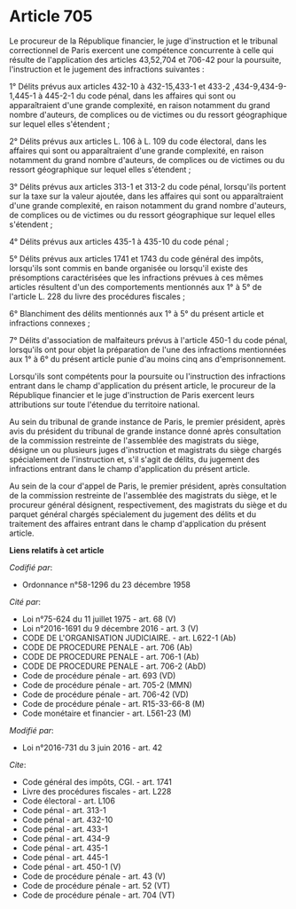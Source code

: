 # Article 705

Le procureur de la République financier, le juge d'instruction et le tribunal correctionnel de Paris exercent une compétence
concurrente à celle qui résulte de l'application des articles 43,52,704 et 706-42 pour la poursuite, l'instruction et le
jugement des infractions suivantes : 

1° Délits prévus aux articles 432-10 à 432-15,433-1 et 433-2
,434-9,434-9-1,445-1 à 445-2-1 du code pénal, dans les affaires qui sont ou apparaîtraient d'une grande complexité, en raison
notamment du grand nombre d'auteurs, de complices ou de victimes ou du ressort géographique sur lequel elles s'étendent ; 

2° Délits prévus aux articles L. 106 à L. 109 du code électoral, dans les affaires qui sont ou apparaîtraient d'une grande
complexité, en raison notamment du grand nombre d'auteurs, de complices ou de victimes ou du ressort géographique sur lequel
elles s'étendent ; 

3° Délits prévus aux articles 313-1 et 313-2 du code pénal, lorsqu'ils portent sur la taxe sur la valeur ajoutée, dans les
affaires qui sont ou apparaîtraient d'une grande complexité, en raison notamment du grand nombre d'auteurs, de complices ou
de victimes ou du ressort géographique sur lequel elles s'étendent ; 

4° Délits prévus aux articles 435-1 à 435-10 du code pénal ; 

5° Délits prévus aux articles 1741 et 1743 du code général des impôts, lorsqu'ils sont commis en bande organisée ou lorsqu'il
existe des présomptions caractérisées que les infractions prévues à ces mêmes articles résultent d'un des comportements
mentionnés aux 1° à 5° de l'article L. 228 du livre des procédures fiscales ; 

6° Blanchiment des délits mentionnés aux 1° à 5° du présent article et infractions connexes ; 

7° Délits d'association de malfaiteurs prévus à l'article 450-1 du code pénal, lorsqu'ils ont pour objet la préparation de
l'une des infractions mentionnées aux 1° à 6° du présent article punie d'au moins cinq ans d'emprisonnement. 

Lorsqu'ils sont compétents pour la poursuite ou l'instruction des infractions entrant dans le champ d'application du présent
article, le procureur de la République financier et le juge d'instruction de Paris exercent leurs attributions sur toute
l'étendue du territoire national. 

Au sein du tribunal de grande instance de Paris, le premier président, après avis du président du tribunal de grande instance
donné après consultation de la commission restreinte de l'assemblée des magistrats du siège, désigne un ou plusieurs juges
d'instruction et magistrats du siège chargés spécialement de l'instruction et, s'il s'agit de délits, du jugement des
infractions entrant dans le champ d'application du présent article. 

Au sein de la cour d'appel de Paris, le premier président, après consultation de la commission restreinte de l'assemblée des
magistrats du siège, et le procureur général désignent, respectivement, des magistrats du siège et du parquet général chargés
spécialement du jugement des délits et du traitement des affaires entrant dans le champ d'application du présent article.

**Liens relatifs à cet article**

_Codifié par_:

  - Ordonnance n°58-1296 du 23 décembre 1958

_Cité par_:

  - Loi n°75-624 du 11 juillet 1975 - art. 68 (V)
  - Loi n°2016-1691 du 9 décembre 2016 - art. 3 (V)
  - CODE DE L'ORGANISATION JUDICIAIRE. - art. L622-1 (Ab)
  - CODE DE PROCEDURE PENALE - art. 706 (Ab)
  - CODE DE PROCEDURE PENALE - art. 706-1 (Ab)
  - CODE DE PROCEDURE PENALE - art. 706-2 (AbD)
  - Code de procédure pénale - art. 693 (VD)
  - Code de procédure pénale - art. 705-2 (MMN)
  - Code de procédure pénale - art. 706-42 (VD)
  - Code de procédure pénale - art. R15-33-66-8 (M)
  - Code monétaire et financier - art. L561-23 (M)

_Modifié par_:

  - Loi n°2016-731 du 3 juin 2016 - art. 42

_Cite_:

  - Code général des impôts, CGI. - art. 1741
  - Livre des procédures fiscales - art. L228
  - Code électoral - art. L106
  - Code pénal - art. 313-1
  - Code pénal - art. 432-10
  - Code pénal - art. 433-1
  - Code pénal - art. 434-9
  - Code pénal - art. 435-1
  - Code pénal - art. 445-1
  - Code pénal - art. 450-1 (V)
  - Code de procédure pénale - art. 43 (V)
  - Code de procédure pénale - art. 52 (VT)
  - Code de procédure pénale - art. 704 (VT)
